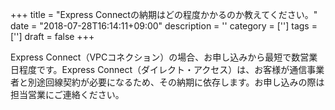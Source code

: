 +++
title = "Express Connectの納期はどの程度かかるのか教えてください。"
date = "2018-07-28T16:14:11+09:00"
description = ''
category = ['']
tags = ['']
draft = false
+++

Express Connect（VPCコネクション）の場合、お申し込みから最短で数営業日程度です。Express Connect（ダイレクト・アクセス）は、お客様が通信事業者と別途回線契約が必要になるため、その納期に依存します。お申し込みの際は担当営業にご連絡ください。
